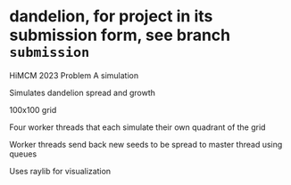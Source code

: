 # dandelion, for project in its submission form, see branch `submission`
HiMCM 2023 Problem A simulation

Simulates dandelion spread and growth

100x100 grid

Four worker threads that each simulate their own quadrant of the grid

Worker threads send back new seeds to be spread to master thread using queues

Uses raylib for visualization
